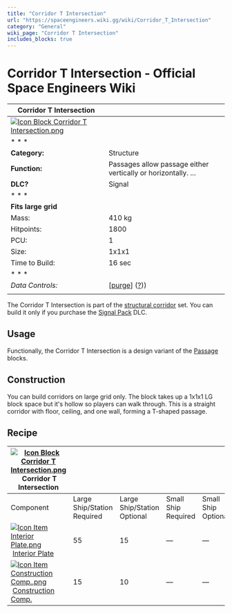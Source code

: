 ```yaml
---
title: "Corridor T Intersection"
url: "https://spaceengineers.wiki.gg/wiki/Corridor_T_Intersection"
category: "General"
wiki_page: "Corridor T Intersection"
includes_blocks: true
---
```


# Corridor T Intersection - Official Space Engineers Wiki

| Corridor T Intersection |     |
| --- | --- |
| [![Icon Block Corridor T Intersection.png](https://spaceengineers.wiki.gg/images/Icon_Block_Corridor_T_Intersection.png?1e71d4)](https://spaceengineers.wiki.gg/wiki/File:Icon_Block_Corridor_T_Intersection.png) |     |
| * * * |     |
| **Category:** | Structure |
| **Function:** | Passages allow passage either vertically or horizontally. ... |
| **DLC?** | Signal |
| * * * |     |
| **Fits large grid** |     |
| Mass: | 410 kg |
| Hitpoints: | 1800 |
| PCU: | 1   |
| Size: | 1x1x1 |
| Time to Build: | 16 sec |
| * * * |     |
| _Data Controls:_ | \[[purge](https://spaceengineers.wiki.gg/wiki/Corridor_T_Intersection?action=purge)\] ([?](https://spaceengineers.wiki.gg/wiki/Template:Info_Block))) |
|     |     |

The Corridor T Intersection is part of the [structural corridor](https://spaceengineers.wiki.gg/wiki/Corridor_Blocks "Corridor Blocks") set. You can build it only if you purchase the [Signal Pack](https://spaceengineers.wiki.gg/wiki/Signal_Pack "Signal Pack") DLC.

## Usage

Functionally, the Corridor T Intersection is a design variant of the [Passage](https://spaceengineers.wiki.gg/wiki/Passage "Passage") blocks.

## Construction

You can build corridors on large grid only. The block takes up a 1x1x1 LG block space but it's hollow so players can walk through. This is a straight corridor with floor, ceiling, and one wall, forming a T-shaped passage.

## Recipe

| [![Icon Block Corridor T Intersection.png](https://spaceengineers.wiki.gg/images/thumb/Icon_Block_Corridor_T_Intersection.png/21px-Icon_Block_Corridor_T_Intersection.png?1e71d4)](https://spaceengineers.wiki.gg/wiki/Corridor_T_Intersection "Corridor T Intersection") Corridor T Intersection |     |     |     |     |
| --- | --- | --- | --- | --- |
| Component | Large Ship/Station  <br>Required | Large Ship/Station  <br>Optional | Small Ship  <br>Required | Small Ship  <br>Optional |
| [![Icon Item Interior Plate.png](https://spaceengineers.wiki.gg/images/thumb/Icon_Item_Interior_Plate.png/21px-Icon_Item_Interior_Plate.png?d80f8e)](https://spaceengineers.wiki.gg/wiki/Interior_Plate "Interior Plate") [Interior Plate](https://spaceengineers.wiki.gg/wiki/Interior_Plate "Interior Plate") | 55  | 15  | —   | —   |
| [![Icon Item Construction Comp..png](https://spaceengineers.wiki.gg/images/thumb/Icon_Item_Construction_Comp..png/21px-Icon_Item_Construction_Comp..png?cdc26f)](https://spaceengineers.wiki.gg/wiki/Construction_Comp. "Construction Comp.") [Construction Comp.](https://spaceengineers.wiki.gg/wiki/Construction_Comp. "Construction Comp.") | 15  | 10  | —   | —   |
